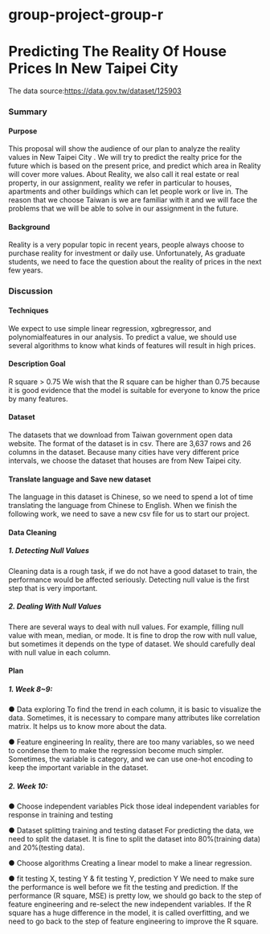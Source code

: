 # group-project-group-r

# Predicting The Reality Of House Prices In New Taipei City

The data source:https://data.gov.tw/dataset/125903

### Summary

#### Purpose

This proposal will show the audience of our plan to analyze the reality values in New Taipei City . We
will try to predict the realty price for the future which is based on the present price, and predict which
area in Reality will cover more values. About Reality, we also call it real estate or real property, in our
assignment, reality we refer in particular to houses, apartments and other buildings which can let
people work or live in. The reason that we choose Taiwan is we are familiar with it and we will face
the problems that we will be able to solve in our assignment in the future.

#### Background

Reality is a very popular topic in recent years, people always choose to purchase reality for investment
or daily use. Unfortunately, As graduate students, we need to face the question about the reality of
prices in the next few years.

### Discussion

#### Techniques

We expect to use simple linear regression, xgbregressor, and polynomialfeatures in our analysis. To
predict a value, we should use several algorithms to know what kinds of features will result in high
prices.

#### Description Goal

R square > 0.75
We wish that the R square can be higher than 0.75 because it is good evidence that the model is
suitable for everyone to know the price by many features.

#### Dataset

The datasets that we download from Taiwan government open data website. The format of the dataset
is in csv. There are 3,637 rows and 26 columns in the dataset. Because many cities have very different
price intervals, we choose the dataset that houses are from New Taipei city.

#### Translate language and Save new dataset

The language in this dataset is Chinese, so we need to spend a lot of time translating the language
from Chinese to English. When we finish the following work, we need to save a new csv file for us to
start our project.

#### Data Cleaning

##### 1. Detecting Null Values

Cleaning data is a rough task, if we do not have a good dataset to train, the performance would be
affected seriously. Detecting null value is the first step that is very important.

##### 2. Dealing With Null Values

There are several ways to deal with null values. For example, filling null value with mean, median, or
mode. It is fine to drop the row with null value, but sometimes it depends on the type of dataset. We
should carefully deal with null value in each column.
#### Plan

##### 1. Week 8~9:

● Data exploring
To find the trend in each column, it is basic to visualize the data. Sometimes, it is
necessary to compare many attributes like correlation matrix. It helps us to know
more about the data.

● Feature engineering
In reality, there are too many variables, so we need to condense them to make the
regression become much simpler. Sometimes, the variable is category, and we can use
one-hot encoding to keep the important variable in the dataset.

##### 2. Week 10:

● Choose independent variables
Pick those ideal independent variables for response in training and testing

● Dataset splitting training and testing dataset
For predicting the data, we need to split the dataset. It is fine to split the dataset into
80%(training data) and 20%(testing data).

● Choose algorithms
Creating a linear model to make a linear regression.

● fit testing X, testing Y & fit testing Y, prediction Y
We need to make sure the performance is well before we fit the testing and
prediction. If the performance (R square, MSE) is pretty low, we should go back to
the step of feature engineering and re-select the new independent variables.
If the R square has a huge difference in the model, it is called overfitting, and we need
to go back to the step of feature engineering to improve the R square.
